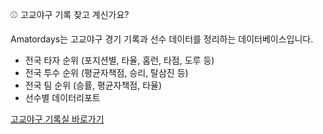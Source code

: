 
⚾ 고교야구 기록 찾고 계신가요?

Amatordays는 고교야구 경기 기록과 선수 데이터를 정리하는 데이터베이스입니다.


- 전국 타자 순위 (포지션별, 타율, 홈런, 타점, 도루 등)
- 전국 투수 순위 (평균자책점, 승리, 탈삼진 등)
- 전국 팀 순위 (승률, 평균자책점, 타율)
- 선수별 데이터리포트


[고교야구 기록실 바로가기](https://amatordays.streamlit.app/)

